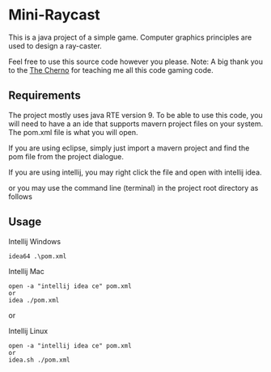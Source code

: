 # Mini-Raycast
This is a java project of a simple game. Computer graphics principles are used to design a ray-caster.

Feel free to use this source code however you please. Note: A big thank you to the [The Cherno](https://www.youtube.com/channel/UCQ-W1KE9EYfdxhL6S4twUNw) for teaching me all this code gaming code.

## Requirements
The project mostly uses java RTE version 9. To be able to use this code, you will need to have a an ide that supports mavern project files on your system. The pom.xml file is what you will open.

If you are using eclipse, simply just import a mavern project and find the pom file from the project dialogue.

If you are using intellij, you may right click the file and open with intellij idea.

or you may use the command line (terminal) in the project root directory as follows
## Usage

Intellij Windows

````
idea64 .\pom.xml
````

Intellij Mac
````
open -a "intellij idea ce" pom.xml
or
idea ./pom.xml
````
or

Intellij Linux
````
open -a "intellij idea ce" pom.xml
or
idea.sh ./pom.xml
````